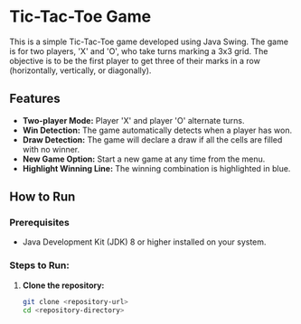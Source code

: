 # Tic-Tac-Toe Game

This is a simple Tic-Tac-Toe game developed using Java Swing. The game is for two players, 'X' and 'O', who take turns marking a 3x3 grid. The objective is to be the first player to get three of their marks in a row (horizontally, vertically, or diagonally).

## Features

- **Two-player Mode:** Player 'X' and player 'O' alternate turns.
- **Win Detection:** The game automatically detects when a player has won.
- **Draw Detection:** The game will declare a draw if all the cells are filled with no winner.
- **New Game Option:** Start a new game at any time from the menu.
- **Highlight Winning Line:** The winning combination is highlighted in blue.

## How to Run

### Prerequisites

- Java Development Kit (JDK) 8 or higher installed on your system.

### Steps to Run:

1. **Clone the repository:**
   ```bash
   git clone <repository-url>
   cd <repository-directory>
